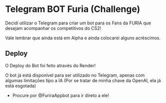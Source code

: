 
# Telegram BOT Furia (Challenge)

Decidi utilizar o Telegram para criar um bot para os Fans da FURIA que desejam acompanhar os competitivos do CS2! 

Vale lembrar que ainda está em Alpha e ainda colocarei alguns acréscimos.

## Deploy

O Deploy do Bot foi feito através do Render!

O bot já está disponível para ser utilizado no Telegram, apenas com algumas limitações tipo a IA (Por se tratar de minha chave da OpenAI, ela já está esgotada)

* Procure por @FuriraAppbot para ir direto a ele!


